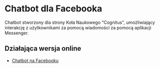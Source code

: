 # Chatbot dla Facebooka

Chatbot stworzony dla strony Koła Naukowego "Cognitus", umożliwiający interakcję z użytkownikami za pomocą wiadomości za pomocą aplikacji Messenger.

## Działająca wersja online

- [Chatbot na Facebooku](https://www.facebook.com/profile.php?id=61570562381360)

